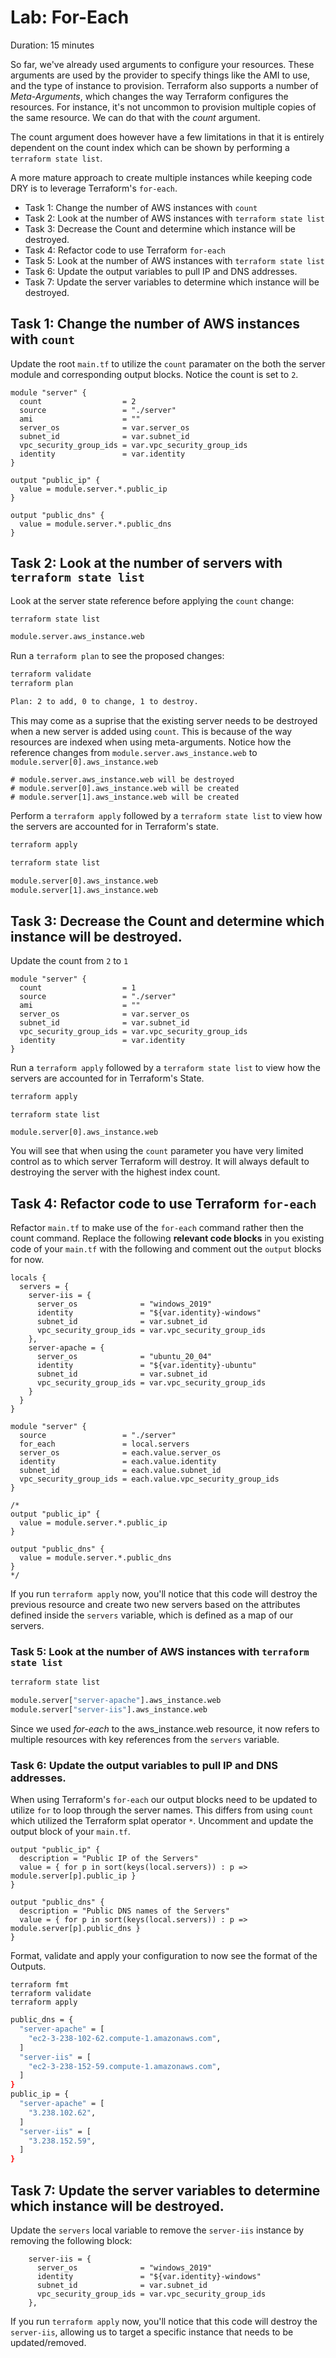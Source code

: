 # Lab: For-Each

Duration: 15 minutes

So far, we've already used arguments to configure your resources. These arguments are used by the provider to specify things like the AMI to use, and the type of instance to provision. Terraform also supports a number of _Meta-Arguments_, which changes the way Terraform configures the resources. For instance, it's not uncommon to provision multiple copies of the same resource. We can do that with the _count_ argument.

The count argument does however have a few limitations in that it is entirely dependent on the count index which can be shown by performing a `terraform state list`.

A more mature approach to create multiple instances while keeping code DRY is to leverage Terraform's `for-each`.

- Task 1: Change the number of AWS instances with `count`
- Task 2: Look at the number of AWS instances with `terraform state list`
- Task 3: Decrease the Count and determine which instance will be destroyed.
- Task 4: Refactor code to use Terraform `for-each`
- Task 5: Look at the number of AWS instances with `terraform state list`
- Task 6: Update the output variables to pull IP and DNS addresses.
- Task 7: Update the server variables to determine which instance will be destroyed.

## Task 1: Change the number of AWS instances with `count`

Update the root `main.tf` to utilize the `count` paramater on the both the server module and corresponding output blocks.  Notice the count is set to `2`.

```hcl
module "server" {
  count                  = 2
  source                 = "./server"
  ami                    = ""
  server_os              = var.server_os
  subnet_id              = var.subnet_id
  vpc_security_group_ids = var.vpc_security_group_ids
  identity               = var.identity
}

output "public_ip" {
  value = module.server.*.public_ip
}

output "public_dns" {
  value = module.server.*.public_dns
}
```

## Task 2: Look at the number of servers with `terraform state list`

Look at the server state reference before applying the `count` change:

```bash
terraform state list

module.server.aws_instance.web
```

Run a `terraform plan` to see the proposed changes:

```bash
terraform validate
terraform plan

Plan: 2 to add, 0 to change, 1 to destroy.
```

This may come as a suprise that the existing server needs to be destroyed when a new server is added using `count`.  This is because of the way resources are indexed when using meta-arguments.  Notice how the reference changes from `module.server.aws_instance.web` to `module.server[0].aws_instance.web` 

```
# module.server.aws_instance.web will be destroyed
# module.server[0].aws_instance.web will be created
# module.server[1].aws_instance.web will be created
```

Perform a `terraform apply` followed by a `terraform state list` to view how the servers are accounted for in Terraform's state.

```bash
terraform apply
```

```bash
terraform state list

module.server[0].aws_instance.web
module.server[1].aws_instance.web
```

## Task 3: Decrease the Count and determine which instance will be destroyed.

Update the count from `2` to `1`

```hcl
module "server" {
  count                  = 1
  source                 = "./server"
  ami                    = ""
  server_os              = var.server_os
  subnet_id              = var.subnet_id
  vpc_security_group_ids = var.vpc_security_group_ids
  identity               = var.identity
}
```

Run a `terraform apply` followed by a `terraform state list` to view how the servers are accounted for in Terraform's State.

```bash
terraform apply
```

```
terraform state list

module.server[0].aws_instance.web
```

You will see that when using the `count` parameter you have very limited control as to which server Terraform will destroy. It will always default to destroying the server with the highest index count.

## Task 4: Refactor code to use Terraform `for-each`

Refactor `main.tf` to make use of the `for-each` command rather then the count command. Replace the following **relevant code blocks** in you existing code of your `main.tf` with the following and comment out the `output` blocks for now.

```hcl
locals {
  servers = {
    server-iis = {
      server_os              = "windows_2019"
      identity               = "${var.identity}-windows"
      subnet_id              = var.subnet_id
      vpc_security_group_ids = var.vpc_security_group_ids
    },
    server-apache = {
      server_os              = "ubuntu_20_04"
      identity               = "${var.identity}-ubuntu"
      subnet_id              = var.subnet_id
      vpc_security_group_ids = var.vpc_security_group_ids
    }
  }
}

module "server" {
  source                 = "./server"
  for_each               = local.servers
  server_os              = each.value.server_os
  identity               = each.value.identity
  subnet_id              = each.value.subnet_id
  vpc_security_group_ids = each.value.vpc_security_group_ids
}

/*
output "public_ip" {
  value = module.server.*.public_ip
}

output "public_dns" {
  value = module.server.*.public_dns
}
*/
```

If you run `terraform apply` now, you'll notice that this code will destroy the previous resource and create two new servers based on the attributes defined inside the `servers` variable, which is defined as a map of our servers.

### Task 5: Look at the number of AWS instances with `terraform state list`

```bash
terraform state list

module.server["server-apache"].aws_instance.web
module.server["server-iis"].aws_instance.web
```

Since we used _for-each_ to the aws_instance.web resource, it now refers to multiple resources with key references from the `servers` variable.

### Task 6: Update the output variables to pull IP and DNS addresses.

When using Terraform's `for-each` our output blocks need to be updated to utilize `for` to loop through the server names. This differs from using `count` which utilized the Terraform splat operator `*`. Uncomment and update the output block of your `main.tf`.

```hcl
output "public_ip" {
  description = "Public IP of the Servers"
  value = { for p in sort(keys(local.servers)) : p => module.server[p].public_ip }
}

output "public_dns" {
  description = "Public DNS names of the Servers"
  value = { for p in sort(keys(local.servers)) : p => module.server[p].public_dns }
}
```

Format, validate and apply your configuration to now see the format of the Outputs.

```
terraform fmt
terraform validate
terraform apply
```

```bash
public_dns = {
  "server-apache" = [
    "ec2-3-238-102-62.compute-1.amazonaws.com",
  ]
  "server-iis" = [
    "ec2-3-238-152-59.compute-1.amazonaws.com",
  ]
}
public_ip = {
  "server-apache" = [
    "3.238.102.62",
  ]
  "server-iis" = [
    "3.238.152.59",
  ]
}
```

## Task 7: Update the server variables to determine which instance will be destroyed.

Update the `servers` local variable to remove the `server-iis` instance by removing the following block:

```hcl
    server-iis = {
      server_os              = "windows_2019"
      identity               = "${var.identity}-windows"
      subnet_id              = var.subnet_id
      vpc_security_group_ids = var.vpc_security_group_ids
    },
```

If you run `terraform apply` now, you'll notice that this code will destroy the `server-iis`, allowing us to target a specific instance that needs to be updated/removed.
